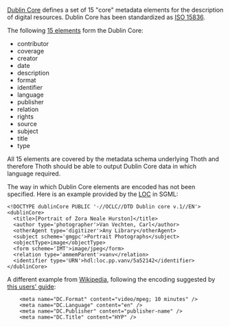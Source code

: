 [Dublin Core](https://dublincore.org/) defines a set of 15 "core" metadata elements for the description of digital resources. Dublin Core has been standardized as [ISO 15836](https://www.iso.org/standard/71339.html).

The following [15 elements](https://www.dublincore.org/specifications/dublin-core/dcmi-terms/#section-3) form the Dublin Core:

* contributor
* coverage
* creator 
* date
* description
* format
* identifier
* language
* publisher
* relation
* rights
* source
* subject
* title
* type

All 15 elements are covered by the metadata schema underlying Thoth and therefore Thoth should be able to output Dublin Core data in which language required.

The way in which Dublin Core elements are encoded has not been specified. Here is an example provided by the [LOC](http://lcweb2.loc.gov/ammem/award/docs/dublin-examples.html) in SGML:

```
<!DOCTYPE dublinCore PUBLIC '-//OCLC//DTD Dublin core v.1//EN'>
<dublinCore>
  <title>[Portrait of Zora Neale Hurston]</title>
  <author type='photographer'>Van Vechten, Carl</author>
  <otherAgent type='digitizer'>Any Library</otherAgent>
  <subject scheme='gmgpc'>Portrait Photographs</subject>
  <objectType>image</objectType>
  <form scheme='IMT'>image/jpeg</form>
  <relation type='ammemParent'>vanv</relation>
  <identifier type='URN'>hdl:loc.pp.vanv/5a52142</identifier>
</dublinCore>
```

A different example from [Wikipedia](https://en.wikipedia.org/wiki/Dublin_Core), following the encoding suggested by [this users' guide](https://paladini.github.io/dublin-core-basics/): 

```
    <meta name="DC.Format" content="video/mpeg; 10 minutes" />
    <meta name="DC.Language" content="en" />
    <meta name="DC.Publisher" content="publisher-name" />
    <meta name="DC.Title" content="HYP" />
```




